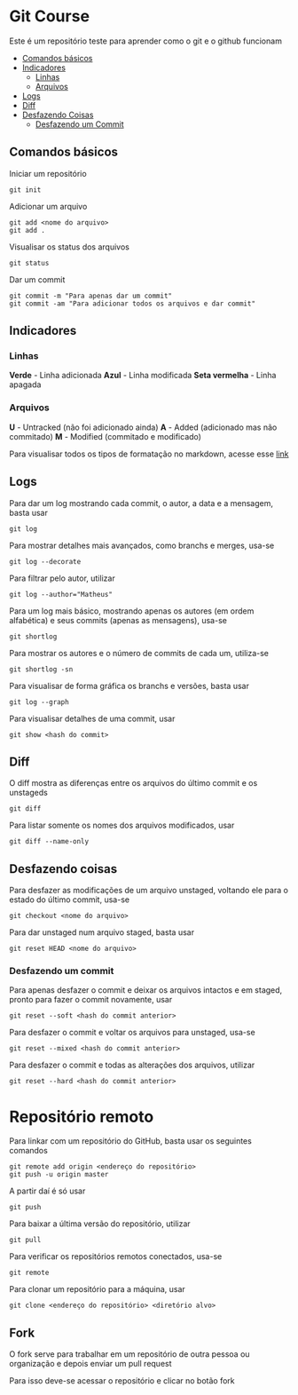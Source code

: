 # Git Course

Este é um repositório teste para aprender como o git e o github funcionam

* [Comandos básicos](#comandos-básicos)
* [Indicadores](#indicadores)
  - [Linhas](#linhas)
  - [Arquivos](#arquivos)
* [Logs](#logs)
* [Diff](#diff)
* [Desfazendo Coisas](#desfazendo-coisas)
  - [Desfazendo um Commit](#desfazendo-um-commit)

## Comandos básicos

Iniciar um repositório
```
git init
```

Adicionar um arquivo
```
git add <nome do arquivo>
git add .
```

Visualisar os status dos arquivos
```
git status
```

Dar um commit 
```
git commit -m "Para apenas dar um commit"
git commit -am "Para adicionar todos os arquivos e dar commit"
```

## Indicadores

### Linhas

**Verde**         - Linha adicionada
**Azul**          - Linha modificada
**Seta vermelha** - Linha apagada

### Arquivos

**U** - Untracked (não foi adicionado ainda)
**A** - Added (adicionado mas não commitado)
**M** - Modified (commitado e modificado)

Para visualisar todos os tipos de formatação no markdown, acesse esse [link](https://help.github.com/en/github/writing-on-github/basic-writing-and-formatting-syntax)

## Logs

Para dar um log mostrando cada commit, o autor, a data e a mensagem, basta usar
```
git log
```

Para mostrar detalhes mais avançados, como branchs e merges, usa-se
```
git log --decorate
```

Para filtrar pelo autor, utilizar
```
git log --author="Matheus"
```

Para um log mais básico, mostrando apenas os autores (em ordem alfabética) e seus commits (apenas as mensagens), usa-se
```
git shortlog
```

Para mostrar os autores e o número de commits de cada um, utiliza-se
```
git shortlog -sn
```

Para visualisar de forma gráfica os branchs e versões, basta usar
```
git log --graph
```

Para visualisar detalhes de uma commit, usar
```
git show <hash do commit>
```

## Diff

O diff mostra as diferenças entre os arquivos do último commit e os unstageds
```
git diff
```

Para listar somente os nomes dos arquivos modificados, usar
```
git diff --name-only
```

## Desfazendo coisas

Para desfazer as modificações de um arquivo unstaged, voltando ele para o estado do último commit, usa-se
```
git checkout <nome do arquivo>
```

Para dar unstaged num arquivo staged, basta usar
```
git reset HEAD <nome do arquivo>
```

### Desfazendo um commit

Para apenas desfazer o commit e deixar os arquivos intactos e em staged, pronto para fazer o commit novamente, usar
```
git reset --soft <hash do commit anterior>
```

Para desfazer o commit e voltar os arquivos para unstaged, usa-se
```
git reset --mixed <hash do commit anterior>
```

Para desfazer o commit e todas as alterações dos arquivos, utilizar
```
git reset --hard <hash do commit anterior>
```

# Repositório remoto

Para linkar com um repositório do GitHub, basta usar os seguintes comandos
```
git remote add origin <endereço do repositório>
git push -u origin master
```

A partir daí é só usar
```
git push
```

Para baixar a última versão do repositório, utilizar
```
git pull
```

Para verificar os repositórios remotos conectados, usa-se
```
git remote
```

Para clonar um repositório para a máquina, usar
```
git clone <endereço do repositório> <diretório alvo>
```

## Fork

O fork serve para trabalhar em um repositório de outra pessoa ou organização e depois enviar um pull request

Para isso deve-se acessar o repositório e clicar no botão fork
